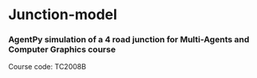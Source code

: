 # Junction-model
### AgentPy simulation of a 4 road junction for Multi-Agents and Computer Graphics course

Course code: TC2008B
